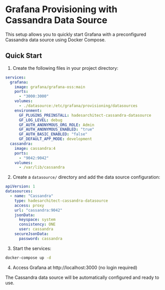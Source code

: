 # Grafana Provisioning with Cassandra Data Source

This setup allows you to quickly start Grafana with a preconfigured Cassandra data source using Docker Compose.

## Quick Start

1. Create the following files in your project directory:

```docker-compose.yaml
services:
  grafana:
    image: grafana/grafana-oss:main
    ports:
      - "3000:3000"
    volumes:
      - ./datasource:/etc/grafana/provisioning/datasources
    environment:
      GF_PLUGINS_PREINSTALL: hadesarchitect-cassandra-datasource
      GF_LOG_LEVEL: debug
      GF_AUTH_ANONYMOUS_ORG_ROLE: Admin
      GF_AUTH_ANONYMOUS_ENABLED: "true"
      GF_AUTH_BASIC_ENABLED: "false"
      GF_DEFAULT_APP_MODE: development
  cassandra:
    image: cassandra:4
    ports:
      - "9042:9042"
    volumes:
      - /var/lib/cassandra
```

2. Create a `datasource/` directory and add the data source configuration:

```datasource/cassandra.yaml
apiVersion: 1
datasources:
  - name: "Cassandra"
    type: hadesarchitect-cassandra-datasource
    access: proxy
    url: "cassandra:9042"
    jsonData:
      keyspace: system
      consistency: ONE
      user: cassandra
    secureJsonData:
      password: cassandra
```

3. Start the services:
```bash
docker-compose up -d
```

4. Access Grafana at http://localhost:3000 (no login required)

The Cassandra data source will be automatically configured and ready to use.